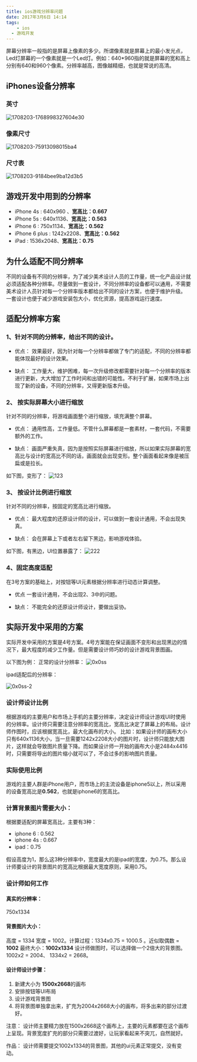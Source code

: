 ```yaml
---
title: ios游戏分辨率问题
date: 2017年3月6日 14:14
tags:
	- ios
  - 游戏开发
---
```



屏幕分辨率一般指的是屏幕上像素的多少。所谓像素就是屏幕上的最小发光点，Led灯屏幕的一个像素就是一个Led灯。例如：640*960指的就是屏幕的宽和高上分别有640和960个像素。分辨率越高，图像越精细，也就是常说的高清。

## iPhones设备分辨率
### 英寸
![1708203-1768998327604e30](/images/1708203-1768998327604e30.png)



### 像素尺寸

![1708203-75913098015ba4](/images/1708203-75913098015ba4c2.png)


### 尺寸表
![1708203-9184bee9ba12d3b5](/images/1708203-9184bee9ba12d3b5.png)


## 游戏开发中用到的分辨率

* iPhone 4s : 640x960  、**宽高比：0.667**
* iPhone 5s : 640x1136、**宽高比：0.563**
* iPhone 6 : 750x1134、**宽高比：0.562**
* iPhone 6 plus : 1242x2208、**宽高比：0.562**
* iPad : 1536x2048、**宽高比：0.75**

<!-- more -->


## 为什么适配不同分辨率

不同的设备有不同的分辨率，为了减少美术设计人员的工作量，统一化产品设计就必须适配各种分辨率。尽量做到一套设计，不同分辨率的设备都可以通用，不需要美术设计人员针对每一个分辨率版本都给出不同的设计方案，也便于维护升级。
一套设计也便于减少游戏安装包大小，优化资源，提高游戏运行速度。

## 适配分辨率方案

### 1、针对不同的分辨率，给出不同的设计。

  * 优点： 
效果最好，因为针对每一个分辨率都做了专门的适配，不同的分辨率都能体现最好的设计效果。

* 缺点：
工作量大，维护困难，每一次升级修改都需要针对每一个分辨率的版本进行更新，大大增加了工作时间和出错的可能性。不利于扩展，如果市场上出现了新的设备，不同的分辨率，又得更新版本升级。

### 2、 按实际屏幕大小进行缩放

针对不同的分辨率，将游戏画面整个进行缩放，填充满整个屏幕。

  * 优点：
  通用性高，工作量低。不管什么屏幕都是一套素材，一套代码，不需要额外的工作。
  
  * 缺点：
  画面严重失真，因为是按照实际屏幕进行缩放，所以如果实际屏幕的宽高比与设计的宽高比不同的话，画面就会出现变形。整个画面看起来像是被压扁或是拉长。
  
  如下图，变形了：
  ![123](/images/123.jpg)

  
### 3、 按设计比例进行缩放

针对不同的分辨率，按固定的宽高比进行缩放。

* 优点：
最大程度的还原设计师的设计，可以做到一套设计通用，不会出现失真。

* 缺点：
会在屏幕上下或者左右留下黑边，影响游戏体验。

如下图，有黑边，UI位置暴露了：
![222](/images/222.jpg)


### 4、固定高度适配
  
  在3号方案的基础上，对按钮等UI元素根据分辨率进行动态计算调整。

* 优点
一套设计通用，不会出现2、3中的问题。

* 缺点：
不能完全的还原设计师设计，要做出妥协。

## 实际开发中采用的方案

实际开发中采用的方案是4号方案。4号方案能在保证画面不变形和出现黑边的情况下，最大程度的减少工作量。但是需要设计师巧妙的设计游戏背景图画。

 以下图为例：
正常的设计分辨率：
![0x0ss](/images/0x0ss.jpg)

ipad适配后的分辨率：

![0x0ss-2](/images/0x0ss-2.jpg)

### 设计师设计比例

根据游戏的主要用户和市场上手机的主要分辨率，决定设计师设计游戏UI时使用的分辨率。设计师只需要注意分辨率的宽高比，宽高比决定了屏幕上的布局。设计师作图时，应该根据宽高比，最大化画布的大小。
比如：如果设计师的画布大小只有640x1136大小，当一旦需要1242x2208大小的图片时，设计师只能放大图片，这样就会导致图片质量下降。而如果设计师一开始的画布大小是2484x4416时，只需要将导出的图片缩小就可以了，不会过多的影响图片质量。

### 实际使用比例

游戏的主要人群是iPhone用户，而市场上的主流设备是iphone5以上，所以采用的设备宽高比是**0.562**，也就是iphone6的宽高比。

###  计算背景图片需要大小：

根据要适配的屏幕宽高比，主要有3种：

* iphone 6 : 0.562 
* iphone 4s : 0.667
* ipad：0.75

假设高度为1，那么这3种分辨率中，宽度最大的是ipad的宽度，为0.75。那么设计师要设计的背景图片的宽高比根据最大宽度原则，采用0.75。

### 设计师如何工作

#### 真实的分辨率：
750x1334
####  背景图片大小：
高度 = 1334
宽度 = 1002。计算过程：1334x0.75 = 1000.5 。近似取偶数 = **1002**
最终大小：**1002x1334**
设计师做图时，可以选择做一个2倍大的背景图。1002x2 = 2004、 1334x2 = 2668。
#### 设计师设计步骤：
1. 新建大小为 **1500x2668**的画布
2. 安排按钮等UI布局
3. 设计游戏背景图
4. 将背景图单独拿出来，扩充为2004x2668大小的画布，将多出来的部分过渡好。

注意：
设计师主要精力放在1500x2668这个画布上，主要的元素都要在这个画布上呈现。背景宽度扩充的部分只需要过渡好，让玩家看起来不突兀，自然就好。

作品：
设计师需要提交1002x1334的背景图，其他的ui元素正常提交，没有变动。

    
    
	


